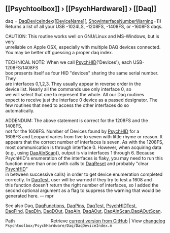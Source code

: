 ## [[Psychtoolbox]] &#8250; [[PsychHardware]] &#8250; [[Daq]]

daq = [DaqDeviceIndex](DaqDeviceIndex)([[DeviceName](DeviceName)][, [ShowInterfaceNumberWarning](ShowInterfaceNumberWarning)=1])  
Returns a list of all your USB -1024LS, -1208FS, -1408FS, or -1608FS daqs.  
  
CAUTION: This routine works well on GNU/Linux and MS-Windows, but is very  
unreliable on Apple OSX, especially with multiple DAQ devices connected.  
You may be better off guessing a proper daq index.  
  
TECHNICAL NOTE: When we call [PsychHID](PsychHID)('Devices'), each USB-1208FS/1408FS  
box presents itself as four HID "devices" sharing the same serial number. They  
are interfaces 0,1,2,3. They usually appear in reverse order in the  
device list. Nearly all the commands use only interface 0, so  
we will select that one to represent the whole. All our Daq routines  
expect to receive just the interface 0 device as a passed designator. The  
few routines that need to access the other interfaces do so  
automatically.  
  
ADDENDUM: The above statement is correct for the 1208FS and the 1408FS,  
not for the 1608FS. Number of Devices found by [PsychHID](PsychHID) for a  
1608FS and Leopard varies from five to seven with little rhyme or reason.  It  
appears that the correct number of interfaces is seven.  As with the 1208FS,  
most communication is through interface 0.  However, when acquiring data  
(e.g., using [DaqAInScan)](DaqAInScan)), output is via interfaces 1 through 6.  Because  
PsychHID's enumeration of the interfaces is flaky, you may need to run this  
function more than once (with calls to [DaqReset](DaqReset) and probably "clear [PsychHID](PsychHID)"  
in between successive calls) in order to get device enumeration completed  
correctly.  In [DaqTest](DaqTest), user will be warned if they try to test a 1608 and  
this function doesn't return the right number of interfaces, so I added the  
second optional argument as a flag to suppress the warning that would be  
generated here. -- mpr  
  
See also Daq, [DaqFunctions](DaqFunctions), [DaqPins](DaqPins), [DaqTest](DaqTest), [PsychHIDTest](PsychHIDTest),  
[DaqFind](DaqFind), [DaqDIn](DaqDIn), [DaqDOut](DaqDOut), [DaqAIn](DaqAIn), [DaqAOut](DaqAOut), [DaqAInScan](DaqAInScan),[DaqAOutScan](DaqAOutScan).  




<div class="code_header" style="text-align:right;">
  <span style="float:left;">Path&nbsp;&nbsp;</span> <span class="counter">Retrieve <a href=
  "https://raw.github.com/Psychtoolbox-3/Psychtoolbox-3/beta/Psychtoolbox/PsychHardware/Daq/DaqDeviceIndex.m">current version from GitHub</a> | View <a href=
  "https://github.com/Psychtoolbox-3/Psychtoolbox-3/commits/beta/Psychtoolbox/PsychHardware/Daq/DaqDeviceIndex.m">changelog</a></span>
</div>
<div class="code">
  <code>Psychtoolbox/PsychHardware/Daq/DaqDeviceIndex.m</code>
</div>

